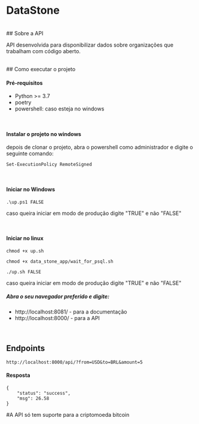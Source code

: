 # DataStone

<br/>
## Sobre a API

API desenvolvida para disponibilizar dados sobre organizações que trabalham
com código aberto.

<br/>
## Como executar o projeto


#### Pré-requisitos

- Python >= 3.7
- poetry
- powershell: caso esteja no windows


<br/>

#### Instalar o projeto no windows

depois de clonar o projeto, abra o powershell como administrador
e digite o seguinte comando:

`Set-ExecutionPolicy RemoteSigned`

<br/>

#### Iniciar no Windows

`.\up.ps1 FALSE`

caso queira iniciar em modo de produção digite "TRUE" e não "FALSE"

<br/>

#### Iniciar no linux

`chmod +x up.sh`

`chmod +x data_stone_app/wait_for_psql.sh`

`./up.sh FALSE`

caso queira iniciar em modo de produção digite "TRUE" e não "FALSE"

##### Abra o seu navegador preferido e digite:
- http://localhost:8081/ - para a documentação
- http://localhost:8000/ - para a API

<br/>

## Endpoints
`http://localhost:8000/api/?from=USD&to=BRL&amount=5`

#### Resposta
```
{
    "status": "success",
    "msg": 26.58
}
```

#A API só tem suporte para a criptomoeda bitcoin
